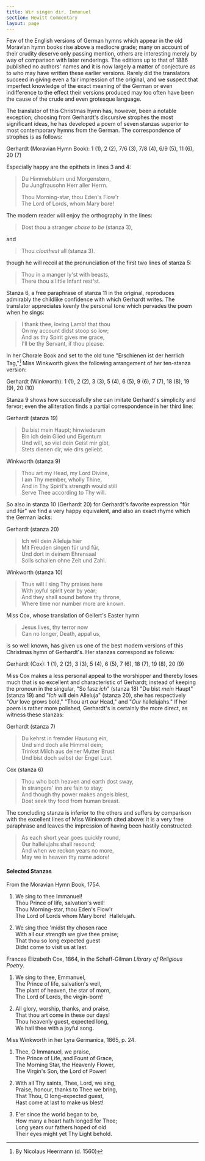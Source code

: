 ```yaml
---
title: Wir singen dir, Immanuel
section: Hewitt Commentary
layout: page
---
```


Few of the English versions of German hymns which appear in the old Moravian hymn books rise above a mediocre grade; many on account of their crudity deserve only passing mention, others are interesting merely by way of comparison with later renderings. The editions up to that of 1886 published no authors' names and it is now largely a matter of conjecture as to who may have written these earlier versions. Rarely did the translators succeed in giving even a fair impression of the original, and we suspect that imperfect knowledge of the exact meaning of the German or even indifference to the effect their versions produced may too often have been the cause of the crude and even grotesque language.

The translator of this Christmas hymn has, however, been a notable exception; choosing from Gerhardt's discursive strophes the most significant ideas, he has developed a poem of seven stanzas superior to most contemporary hymns from the German. The correspondence of strophes is as follows:

Gerhardt (Moravian Hymn Book): 1 (1), 2 (2), 7/6 (3), 7/8 (4), 6/9 (5), 11 (6), 20 (7)

Especially happy are the epithets in lines 3 and 4:

> Du Himmelsblum und Morgenstern,  
> Du Jungfrausohn Herr aller Herrn.  
>
> Thou Morning-star, thou Eden's Flow'r  
> The Lord of Lords, whom Mary bore!

The modern reader will enjoy the orthography in the lines:

> Dost thou a stranger *chose to be* (stanza 3),

and     

> Thou *cloathest* all (stanza 3).

though he will recoil at the pronunciation of the first two lines of stanza 5:

> Thou in a manger ly'st with beasts,  
> There thou a little Infant rest'st.

Stanza 6, a free paraphrase of stanza 11 in the original, reproduces admirably the childlike confidence with which Gerhardt writes. The translator appreciates keenly the personal tone which pervades the poem when he sings:

> I thank thee, loving Lamb! that thou  
> On my account didst stoop so low;  
> And as thy Spirit gives me grace,  
> I'll be thy Servant, if thou please.  

In her Chorale Book and set to the old tune "Erschienen ist der herrlich Tag,"[^1] Miss Winkworth gives the following arrangement of her ten-stanza version:

Gerhardt (Winkworth): 1 (1), 2 (2), 3 (3), 5 (4), 6 (5), 9 (6), 7 (7), 18 (8), 19 (9), 20 (10)

Stanza 9 shows how successfully she can imitate Gerhardt's simplicity and fervor; even the alliteration finds a partial correspondence in her third line:

Gerhardt (stanza 19)

> Du bist mein Haupt; hinwiederum  
> Bin ich dein Glied und Eigentum  
> Und will, so viel dein Geist mir gibt,  
> Stets dienen dir, wie dirs geliebt.    

Winkworth (stanza 9)

> Thou art my Head, my Lord Divine,  
> I am Thy member, wholly Thine,  
> And in Thy Spirit's strength would still  
> Serve Thee according to Thy will.

So also in stanza 10 (Gerhardt 20) for Gerhardt's favorite expression "für und für" we find a very happy equivalent, and also an exact rhyme which the German lacks:

Gerhardt (stanza 20)

> Ich will dein Alleluja hier  
> Mit Freuden singen für und für,  
> Und dort in deinem Ehrensaal  
> Solls schallen ohne Zeit und Zahl.    

Winkworth (stanza 10)

> Thus will I sing Thy praises here  
> With joyful spirit year by year;  
> And they shall sound before thy throne,  
> Where time nor number more are known.

Miss Cox, whose translation of Gellert's Easter hymn

> Jesus lives, thy terror now  
> Can no longer, Death, appal us,

is so well known, has given us one of the best modern versions of this Christmas hymn of Gerhardt's. Her stanzas correspond as follows:

Gerhardt (Cox): 1 (1), 2 (2), 3 (3), 5 (4), 6 (5), 7 (6), 18 (7), 19 (8), 20 (9)

Miss Cox makes a less personal appeal to the worshipper and thereby loses much that is so excellent and characteristic of Gerhardt; instead of keeping the pronoun in the singular, "So fasz *ich*" (stanza 18) "Du bist *mein* Haupt" (stanza 19) and "*Ich* will dein Alleluja" (stanza 20), she has respectively "*Our* love grows bold," "Thou art *our* Head," and "*Our* hallelujahs." If her poem is rather more polished, Gerhardt's is certainly the more direct, as witness these stanzas:

Gerhardt (stanza 7)

> Du kehrst in fremder Hausung ein,  
> Und sind doch alle Himmel dein;  
> Trinkst Milch aus deiner Mutter Brust  
> Und bist doch selbst der Engel Lust.    

Cox (stanza 6)

> Thou who both heaven and earth dost sway,  
> In strangers' inn are fain to stay;  
> And though thy power makes angels blest,  
> Dost seek thy food from human breast.

The concluding stanza is inferior to the others and suffers by comparison with the excellent lines of Miss Winkworth cited above: it is a very free paraphrase and leaves the impression of having been hastily constructed:

> As each short year goes quickly round,  
> Our hallelujahs shall resound;  
> And when we reckon years no more,  
> May we in heaven thy name adore!  

#### Selected Stanzas

From the Moravian Hymn Book, 1754.

1. We sing to thee Immanuel!  
   Thou Prince of life, salvation's well!  
   Thou Morning-star, thou Eden's Flow'r  
   The Lord of Lords whom Mary bore!  
   Hallelujah.  

2. We sing thee 'midst thy chosen race  
   With all our strength we give thee praise;  
   That thou so long expected guest  
   Didst come to visit us at last.  

Frances Elizabeth Cox, 1864, in the Schaff-Gilman *Library of Religious Poetry*.

1. We sing to thee, Emmanuel,  
   The Prince of life, salvation's well,  
   The plant of heaven, the star of morn,  
   The Lord of Lords, the virgin-born!  
   
2. All glory, worship, thanks, and praise,  
   That thou art come in these our days!  
   Thou heavenly guest, expected long,  
   We hail thee with a joyful song.  

Miss Winkworth in her Lyra Germanica, 1865, p. 24.

1. Thee, O Immanuel, we praise,  
   The Prince of Life, and Fount of Grace,  
   The Morning Star, the Heavenly Flower,  
   The Virgin's Son, the Lord of Power!  
   
2. With all Thy saints, Thee, Lord, we sing,  
   Praise, honour, thanks to Thee we bring,  
   That Thou, O long-expected guest,  
   Hast come at last to make us blest!  
   
3. E'er since the world began to be,  
   How many a heart hath longed for Thee;  
   Long years our fathers hoped of old  
   Their eyes might yet Thy Light behold.  

[^1]: By Nicolaus Heermann (d. 1560) 